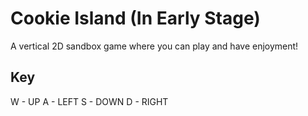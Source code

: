 # Cookie Island (In Early Stage)
A vertical 2D sandbox game where you can play and have enjoyment!

## Key
W - UP
A - LEFT
S - DOWN
D - RIGHT
